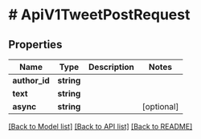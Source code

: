 # # ApiV1TweetPostRequest

## Properties

Name | Type | Description | Notes
------------ | ------------- | ------------- | -------------
**author_id** | **string** |  |
**text** | **string** |  |
**async** | **string** |  | [optional]

[[Back to Model list]](../../README.md#models) [[Back to API list]](../../README.md#endpoints) [[Back to README]](../../README.md)
